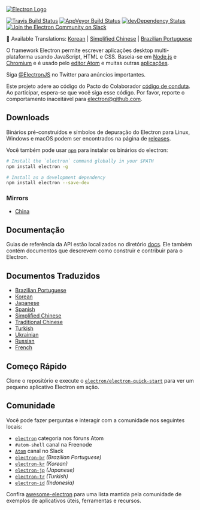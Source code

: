 [![Electron Logo](https://electron.atom.io/images/electron-logo.svg)](https://electron.atom.io/)

[![Travis Build Status](https://travis-ci.org/electron/electron.svg?branch=master)](https://travis-ci.org/electron/electron)
[![AppVeyor Build Status](https://ci.appveyor.com/api/projects/status/kvxe4byi7jcxbe26/branch/master?svg=true)](https://ci.appveyor.com/project/Atom/electron)
[![devDependency Status](https://david-dm.org/electron/electron/dev-status.svg)](https://david-dm.org/electron/electron#info=devDependencies)
[![Join the Electron Community on Slack](http://atom-slack.herokuapp.com/badge.svg)](http://atom-slack.herokuapp.com/)

:memo: Available Translations: [Korean](https://github.com/electron/electron/tree/master/docs-translations/ko-KR/project/README.md) | [Simplified Chinese](https://github.com/electron/electron/tree/master/docs-translations/zh-CN/project/README.md) | [Brazilian Portuguese](https://github.com/electron/electron/tree/master/docs-translations/pt-BR/project/README.md)

O framework Electron permite escrever aplicações desktop multi-plataforma usando JavaScript, HTML e CSS. Baseia-se em [Node.js](https://nodejs.org/) e [Chromium](http://www.chromium.org) e é usado pelo [editor Atom](https://github.com/atom/atom) e muitas outras [aplicações](https://electron.atom.io/apps).

Siga [@ElectronJS](https://twitter.com/electronjs) no Twitter para anúncios importantes.

Este projeto adere ao código do Pacto do Colaborador [código de conduta](CODE_OF_CONDUCT.md). Ao participar, espera-se que você siga esse código. Por favor, reporte o comportamento inaceitável para electron@github.com.

## Downloads

Binários pré-construídos e símbolos de depuração do Electron para Linux, Windows e macOS podem ser encontrados na página de [releases](https://github.com/electron/electron/releases).

Você também pode usar [`npm`](https://docs.npmjs.com/) para instalar os binários do electron:

```sh
# Install the `electron` command globally in your $PATH
npm install electron -g

# Install as a development dependency
npm install electron --save-dev
```

### Mirrors

- [China](https://npm.taobao.org/mirrors/electron)

## Documentação

Guias de referência da API estão localizados no diretório [docs](https://github.com/electron/electron/tree/master/docs). Ele também contém documentos que descrevem como construir e contribuir para o Electron.

## Documentos Traduzidos

- [Brazilian Portuguese](https://github.com/electron/electron/tree/master/docs-translations/pt-BR)
- [Korean](https://github.com/electron/electron/tree/master/docs-translations/ko-KR)
- [Japanese](https://github.com/electron/electron/tree/master/docs-translations/jp)
- [Spanish](https://github.com/electron/electron/tree/master/docs-translations/es)
- [Simplified Chinese](https://github.com/electron/electron/tree/master/docs-translations/zh-CN)
- [Traditional Chinese](https://github.com/electron/electron/tree/master/docs-translations/zh-TW)
- [Turkish](https://github.com/electron/electron/tree/master/docs-translations/tr-TR)
- [Ukrainian](https://github.com/electron/electron/tree/master/docs-translations/uk-UA)
- [Russian](https://github.com/electron/electron/tree/master/docs-translations/ru-RU)
- [French](https://github.com/electron/electron/tree/master/docs-translations/fr-FR)

## Começo Rápido

Clone o repositório e execute o [`electron/electron-quick-start`](https://github.com/electron/electron-quick-start) para ver um pequeno aplicativo Electron em ação.

## Comunidade

Você pode fazer perguntas e interagir com a comunidade nos seguintes locais:
- [`electron`](http://discuss.atom.io/c/electron) categoria nos fóruns Atom
- `#atom-shell` canal na Freenode
- [`Atom`](http://atom-slack.herokuapp.com/) canal no Slack
- [`electron-br`](https://electron-br.slack.com) *(Brazilian Portuguese)*
- [`electron-kr`](http://www.meetup.com/electron-kr/) *(Korean)*
- [`electron-jp`](https://electron-jp-slackin.herokuapp.com/) *(Japanese)*
- [`electron-tr`](http://electron-tr.herokuapp.com) *(Turkish)*
- [`electron-id`](https://electron-id.slack.com) *(Indonesia)*

Confira [awesome-electron](https://github.com/sindresorhus/awesome-electron) para uma lista mantida pela comunidade de exemplos de aplicativos úteis, ferramentas e recursos.
